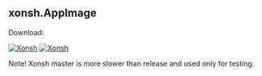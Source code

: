 ## xonsh.AppImage
Download: 

[![Xonsh](https://img.shields.io/badge/xonsh.AppImage_release-x86_64-green.svg)](https://github.com/xxh/linuxdeploy-plugin-python/releases/download/continuous/xonsh-release-x86_64.AppImage)
[![Xonsh](https://img.shields.io/badge/xonsh.AppImage_master-x86_64-yellow.svg)](https://github.com/xxh/linuxdeploy-plugin-python/releases/download/continuous/xonsh-master-x86_64.AppImage)

Note! Xonsh master is more slower than release and used only for testing.